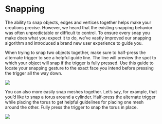 # Snapping

The ability to snap objects, edges and vertices together helps make your creations precise. However, we heard that the existing snapping behavior was often unpredictable or difficult to control. To ensure every snap you make does what you expect it to do, we’ve vastly improved our snapping algorithm and introduced a brand new user experience to guide you.

When trying to snap two objects together, make sure to half-press the alternate trigger to see a helpful guide line. The line will preview the spot to which your object will snap if the trigger is fully pressed. Use this guide to locate your snapping gesture to the exact face you intend before pressing the trigger all the way down.

![](labs\_images/snapgif.gif)

You can also more easily snap meshes together. Let’s say, for example, that you’d like to snap a torus around a cylinder. Half-press the alternate trigger while placing the torus to get helpful guidelines for placing one mesh around the other. Fully press the trigger to snap the torus in place.

![](labs\_images/snipgif.gif)
